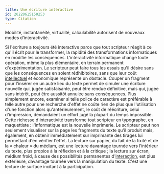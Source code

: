 ```yaml
---
title: Une écriture intéractive
id: 20220615150253
type: Citation
---
```


Mobilité, instantanéité, virtualité, calculabilité autorisent de nouveaux modes d'interactivité.

Si l'écriture a toujours été interactive parce que tout scripteur réagit à ce qu'il écrit pour le transformer, la rapidité des transformations informatiques en modifie les conséquences. L'interactivité informatique change toute opération, même la plus élémentaire, en terrain permanent d'expérimentation. Le scripteur peut faire tous les essais qu'il désire sans que les conséquences en soient rédhibitoires, sans que leur coût [intellectuel](http://www.universalis-edu.com.ezproxy.u-bordeaux-montaigne.fr/encyclopedie/intellectuel/) et économique représente un obstacle. Couper un fragment pour l'insérer en un autre lieu du texte permet de simuler une écriture nouvelle qui, jugée satisfaisante, peut être rendue définitive, mais qui, jugée sans intérêt, peut être aussitôt annulée sans conséquences. Plus simplement encore, examiner si telle police de caractère est préférable à telle autre pour une recherche d'effet ne coûte rien de plus que l'utilisation d'une fonction alors qu'antérieurement, le coût de réécriture, celui d'impression, demandaient un effort jugé la plupart du temps impossible. Cette richesse d'interactivité transforme tout scripteur en typographe, en maquettiste : l'informatique est la nouvelle imprimerie. Le scripteur peut non seulement visualiser sur la page les fragments du texte qu'il produit mais, également, en obtenir immédiatement sur imprimante des tirages lui permettant d'en vérifier l'effet. La lecture sur papier, du fait de la fixité et de la « chaleur » du médium, est une lecture davantage tournée vers l'intérieur du texte, plus propice à la réflexion et à la critique ; la lecture sur écran, médium froid, à cause des possibilités permanentes d'[interaction](http://www.universalis-edu.com.ezproxy.u-bordeaux-montaigne.fr/encyclopedie/interaction-sciences-humaines/), est plus extérieure, davantage tournée vers la manipulation du texte. C'est une lecture de surface incitant à la participation.